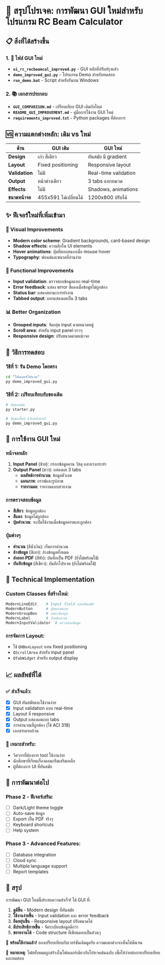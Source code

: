 # 🎯 สรุปโปรเจค: การพัฒนา GUI ใหม่สำหรับโปรแกรม RC Beam Calculator

## 📋 สิ่งที่ได้สร้างขึ้น

### 1. 🎨 ไฟล์ GUI ใหม่
- **`ui_rc_recbeamcal_improved.py`** - GUI หลักที่ปรับปรุงแล้ว
- **`demo_improved_gui.py`** - โปรแกรม Demo สำหรับทดสอบ
- **`run_demo.bat`** - Script สำหรับรันบน Windows

### 2. 📚 เอกสารประกอบ
- **`GUI_COMPARISON.md`** - เปรียบเทียบ GUI เดิมกับใหม่
- **`README_GUI_IMPROVEMENT.md`** - คู่มือการใช้งาน GUI ใหม่
- **`requirements_improved.txt`** - Python packages ที่ต้องการ

## 🆚 ความแตกต่างหลัก: เดิม vs ใหม่

| ด้าน | GUI เดิม | GUI ใหม่ |
|------|----------|----------|
| **Design** | เก่า สีเดียว | ทันสมัย มี gradient |
| **Layout** | Fixed positioning | Responsive layout |
| **Validation** | ไม่มี | Real-time validation |
| **Output** | หน้าต่างเดียว | 3 tabs แยกหมวด |
| **Effects** | ไม่มี | Shadows, animations |
| **ขนาดหน้าจอ** | 455x591 ไม่เปลี่ยนได้ | 1200x800 ปรับได้ |

## ✨ ฟีเจอร์ใหม่ที่เพิ่มเข้ามา

### 🎨 Visual Improvements
- **Modern color scheme**: Gradient backgrounds, card-based design
- **Shadow effects**: ความลึกใน UI elements
- **Hover animations**: ปุ่มที่ตอบสนองเมื่อ mouse hover
- **Typography**: ฟอนต์และขนาดที่อ่านง่าย

### 🔧 Functional Improvements  
- **Input validation**: ตรวจสอบข้อมูลแบบ real-time
- **Error feedback**: แสดง error สีแดงเมื่อข้อมูลไม่ถูกต้อง
- **Status bar**: แสดงสถานะการทำงาน
- **Tabbed output**: แยกแสดงผลเป็น 3 tabs

### 📊 Better Organization
- **Grouped inputs**: จัดกลุ่ม input ตามหมวดหมู่
- **Scroll area**: สำหรับ input panel ยาวๆ
- **Responsive design**: ปรับขนาดตามหน้าจอ

## 🚀 วิธีการทดสอบ

### วิธีที่ 1: รัน Demo โดยตรง
```bash
cd "โฟลเดอร์โปรเจค"
py demo_improved_gui.py
```

### วิธีที่ 2: เปรียบเทียบกับของเดิม
```bash
# รันของเดิม
py starter.py

# รันของใหม่ (อีกหน้าต่าง)
py demo_improved_gui.py
```

## 🎯 การใช้งาน GUI ใหม่

### หน้าจอหลัก
1. **Input Panel** (ซ้าย): กรอกข้อมูลคาน วัสดุ และแรงกระทำ
2. **Output Panel** (ขวา): แสดงผล 3 tabs
   - **ผลลัพธ์การคำนวณ**: ข้อมูลตัวเลข
   - **แผนภาพ**: กราฟและรูปภาพ
   - **รายงานผล**: รายงานแบบสวยงาม

### การตรวจสอบข้อมูล
- **สีเขียว**: ข้อมูลถูกต้อง
- **สีแดง**: ข้อมูลไม่ถูกต้อง
- **ปุ่มคำนวณ**: จะเปิดใช้งานเมื่อข้อมูลครบและถูกต้อง

### ปุ่มต่างๆ
- **คำนวณ** (สีน้ำเงิน): เริ่มการคำนวณ
- **ล้างข้อมูล** (สีเทา): ล้างข้อมูลทั้งหมด  
- **ส่งออก PDF** (สีฟ้า): บันทึกเป็น PDF (ยังไม่พร้อมใช้)
- **บันทึกข้อมูล** (สีเขียว): บันทึกโปรเจค (ยังไม่พร้อมใช้)

## 🔧 Technical Implementation

### Custom Classes ที่สร้างใหม่:
```python
ModernLineEdit    # Input field แบบทันสมัย
ModernButton      # ปุ่มหลายแบบ  
ModernGroupBox    # กล่องจัดกลุ่ม
ModernLabel       # ป้ายข้อความ
ModernInputValidator  # ตรวจสอบข้อมูล
```

### การจัดการ Layout:
- ใช้ `QHBoxLayout` แทน fixed positioning
- `QScrollArea` สำหรับ input panel
- `QTabWidget` สำหรับ output display

## 📈 ผลลัพธ์ที่ได้

### ✅ สำเร็จแล้ว:
- [x] GUI ทันสมัยและใช้งานง่าย
- [x] Input validation แบบ real-time
- [x] Layout ที่ responsive 
- [x] Output แสดงผลแบบ tabs
- [x] การคำนวณที่ถูกต้อง (ใช้ ACI 318)
- [x] เอกสารครบถ้วน

### 🎯 เหมาะสำหรับ:
- วิศวกรที่ต้องการ tool ใช้งานง่าย
- นักศึกษาที่เรียนเรื่องคอนกรีตเสริมเหล็ก
- ผู้ที่ต้องการ UI ที่ทันสมัย

## 🔮 การพัฒนาต่อไป

### Phase 2 - ฟีเจอร์เสริม:
- [ ] Dark/Light theme toggle
- [ ] Auto-save ข้อมูล
- [ ] Export เป็น PDF จริงๆ
- [ ] Keyboard shortcuts
- [ ] Help system

### Phase 3 - Advanced Features:
- [ ] Database integration
- [ ] Cloud sync
- [ ] Multiple language support
- [ ] Report templates

## 🎉 สรุป

การพัฒนา GUI ใหม่นี้ประสบความสำเร็จ! ได้ GUI ที่:

1. **ดูดีขึ้น** - Modern design ที่ทันสมัย
2. **ใช้งานง่ายขึ้น** - Input validation และ error feedback  
3. **ยืดหยุ่นขึ้น** - Responsive layout ปรับขนาดได้
4. **มีประสิทธิภาพขึ้น** - จัดระเบียบข้อมูลดีกว่า
5. **ขยายงานได้** - Code structure ที่เขียนแยกเป็นส่วนๆ

🚀 **พร้อมใช้งานแล้ว!** ลองเปรียบเทียบกับเวอร์ชันเดิมดูครับ ความแตกต่างจะเห็นได้ชัดเจน

📝 **หมายเหตุ**: ไฟล์ทั้งหมดถูกสร้างในโฟลเดอร์เดียวกับโปรเจคต้นฉบับ เพื่อให้ง่ายต่อการเปรียบเทียบและทดสอบ

